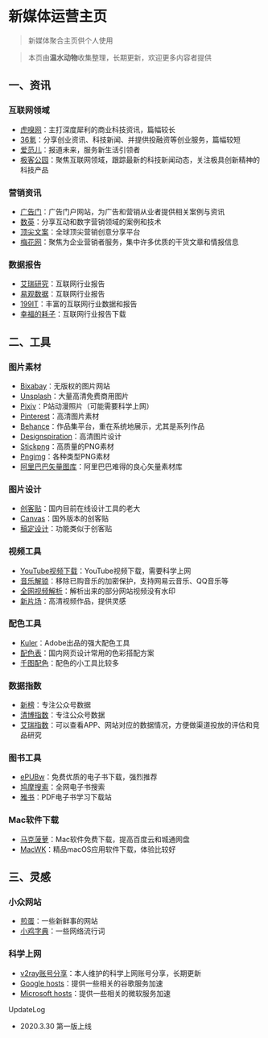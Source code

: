 # 新媒体运营主页

> 新媒体聚合主页供个人使用

> 本页由**温水动物**收集整理，长期更新，欢迎更多内容者提供

## 一、资讯

### 互联网领域

- [虎嗅网](https://www.huxiu.com/)：主打深度犀利的商业科技资讯，篇幅较长
- [36氪](http://36kr.com/)：分享创业资讯、科技新闻、并提供投融资等创业服务，篇幅较短
- [爱范儿](http://www.ifanr.com/)：报道未来，服务新生活引领者
- [极客公园](http://www.geekpark.net/)：聚焦互联网领域，跟踪最新的科技新闻动态，关注极具创新精神的科技产品

### 营销资讯

- [广告门](http://www.adquan.com/)：广告门户网站，为广告和营销从业者提供相关案例与资讯
- [数英](http://www.damndigital.com)：分享互动和数字营销领域的案例和技术
- [顶尖文案](http://www.topys.cn)：全球顶尖营销创意分享平台
- [梅花网](https://www.meihua.info/)：聚焦为企业营销者服务，集中许多优质的干货文章和情报信息

### 数据报告

- [艾瑞研究](http://www.iresearch.cn/)：互联网行业报告
- [易观数据](https://www.analysys.cn/analysis/data/)：互联网行业报告
- [199IT](http://www.199it.com/)：丰富的互联网行业数据和报告
- [幸福的耗子](http://www.mouse0232.cn/)：互联网行业报告下载

## 二、工具

### 图片素材

- [Bixabay](https://pixabay.com/)：无版权的图片网站
- [Unsplash](https://unsplash.com/)：大量高清免费商用图片
- [Pixiv](https://www.pixiv.net/)：P站动漫照片（可能需要科学上网）
- [Pinterest](https://www.pinterest.com/)：高清图片素材
- [Behance](https://dribbble.com/tags/behance)：作品集平台，重在系统地展示，尤其是系列作品
- [Designspiration](https://www.designspiration.com/)：高清图片设计
- [Stickpng](https://www.stickpng.com/)：高质量的PNG素材
- [Pngimg](http://pngimg.com/imgs/animals/anaconda/)：各种类型PNG素材
- [阿里巴巴矢量图库](https://www.iconfont.cn/)：阿里巴巴难得的良心矢量素材库

### 图片设计

- [创客贴](https://www.chuangkit.com/)：国内目前在线设计工具的老大
- [Canvas](https://www.canva.com/zh_cn/)：国外版本的创客贴
- [稿定设计](https://www.gaoding.com/)：功能类似于创客贴

### 视频工具

- [YouTube视频下载](https://zh.savefrom.net/7/)：YouTube视频下载，需要科学上网
- [音乐解锁](https://zh.savefrom.net/7/)：移除已购音乐的加密保护，支持网易云音乐、QQ音乐等
- [全网视频解析](http://www.chematong.com/)：解析出来的部分网站视频没有水印
- [新片场](https://www.xinpianchang.com/)：高清视频作品，提供灵感

### 配色工具

- [Kuler](https://color.adobe.com/create/color-wheel/)：Adobe出品的强大配色工具
- [配色表](http://tool.c7sky.com/webcolor/#character_7)：国内网页设计常用的色彩搭配方案
- [千图配色](http://www.58pic.com/peise/)：配色的小工具比较多

### 数据指数

- [新榜](http://newrank.cn/)：专注公众号数据
- [清博指数](http://www.gsdata.cn/)：专注公众号数据
- [艾瑞指数](http://index.iresearch.com.cn/)：可以查看APP、网站对应的数据情况，方便做渠道投放的评估和竞品研究

### 图书工具

- [ePUBw](https://epubw.com/)：免费优质的电子书下载，强烈推荐
- [鸠摩搜索](https://www.jiumodiary.com/)：全网电子书搜索
- [雅书](https://yabook.org/all.html)：PDF电子书学习下载站

### Mac软件下载

- [马克菠萝](https://www.macbl.com/)：Mac软件免费下载，提高百度云和城通网盘
- [MacWK](https://macwk.com/)：精品macOS应用软件下载，体验比较好


## 三、灵感

### 小众网站

- [煎蛋](http://jandan.net/)：一些新鲜事的网站
- [小鸡字典](https://jikipedia.com/)：一些网络流行词

### 科学上网

- [v2ray账号分享](https://github.com/MicageEritc/v2ray)：本人维护的科学上网账号分享，长期更新
- [Google hosts](https://laod.cn/hosts/2020-hosts.html)：提供一些相关的谷歌服务加速
- [Microsoft hosts](https://github.com/Marukon/Microsoft-Hosts)：提供一些相关的微软服务加速

UpdateLog

- 2020.3.30 第一版上线
